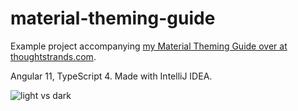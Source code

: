 # material-theming-guide
Example project accompanying [my Material Theming Guide over at thoughtstrands.com](https://thoughtstrands.com/2021/07/07/material-theming-the-ultimate-guide/).

Angular 11, TypeScript 4. Made with IntelliJ IDEA.

![light vs dark](https://user-images.githubusercontent.com/24779228/124749685-d4fb7c80-df24-11eb-9146-c15b02859fda.jpg)
